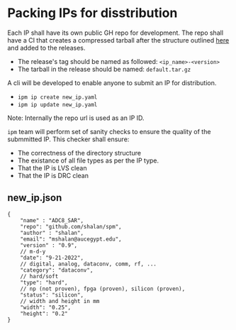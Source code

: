 # Packing IPs for disstribution
Each IP shall have its own public GH repo for development. The repo shall have a CI that creates a compressed tarball after the structure outlined [here](ip_package.md) and added to the releases.
- The release's tag should be named as followed:
```<ip_name>-<version>```
- The tarball in the release should be named:
```default.tar.gz```

A cli will be developed to enable anyone to submit an IP for distribution.

- `ipm ip create new_ip.yaml`
- `ipm ip update new_ip.yaml`

Note: Internally the repo url is used as an IP ID.

`ipm` team will perform set of sanity checks to ensure the quality of the submmitted IP. This checker shall ensure:

- The correctness of the directory structure
- The existance of all file types as per the IP type.
- That the IP is LVS clean
- That the IP is DRC clean

## new_ip.json
```
{
    "name" : "ADC8_SAR",
    "repo": "github.com/shalan/spm",
    "author" : "shalan",
    "email": "mshalan@aucegypt.edu",
    "version" : "0.9",
    // m-d-y
    "date": "9-21-2022",
    // digital, analog, dataconv, comm, rf, ...
    "category": "dataconv",
    // hard/soft
    "type": "hard",
    // np (not proven), fpga (proven), silicon (proven), 
    "status": "silicon",
    // width and height in mm
    "width": "0.25",
    "height": "0.2"
}
  
```

